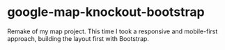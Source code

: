 # google-map-knockout-bootstrap

Remake of my map project. This time I took a responsive and mobile-first approach, building the layout first with Bootstrap.